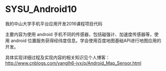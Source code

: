 # SYSU_Android10
我的中山大学手机平台应用开发2016课程项目代码

主要内容为使用 android 手机不同的传感器，包括磁强计、加速度传感器等，使用 android 位置服务获得经纬度信息。学会使用百度地图基础API进行地图应用的开发。

具体实现详细过程及实现内容的相关知识见个人博客：http://www.cnblogs.com/yanglh6-jyx/p/Android_Map_Sensor.html
